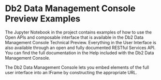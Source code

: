 # Db2 Data Management Console Preview Examples
The Jupyter Notebook in the project contains examples of how to use the Open APIs and composable interface that is available in the Db2 Data Management Console Technical Preview. Everything in the User Interface is also available through an open and fully documented RESTful Services API. You can find the full documentation in the Help included with the Db2 Data Management Console. 

The Db2 Data Management Console lets you embed elements of the full user interface into an IFrame by constructing the appropriate URL. 
